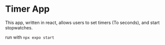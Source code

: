 # Timer App

This app, written in react,  allows users to set timers (To seconds), and start stopwatches. 

run with
```npx expo start```

